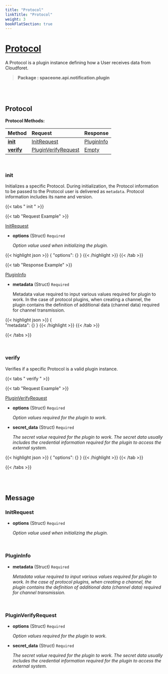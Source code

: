 ```yaml
---
title: "Protocol"
linkTitle: "Protocol"
weight: 3
bookFlatSection: true
---
```

# [Protocol](#Protocol)
A Protocol is a plugin instance defining how a User receives data from Cloudforet.


>  **Package : spaceone.api.notification.plugin**

<br>
<br>

## Protocol





**Protocol Methods:**


| Method | Request | Response |
| :----- | :-------- | :-------- |
| [**init**](./Protocol#init) | [InitRequest](Protocol#initrequest) | [PluginInfo](./Protocol#plugininfo) |
| [**verify**](./Protocol#verify) | [PluginVerifyRequest](Protocol#pluginverifyrequest) | [Empty](./Protocol#empty) |



    
<br>

### init

Initializes a specific Protocol. During initialization, the Protocol information to be passed to the Protocol user is delivered as `metadata`. Protocol information includes its name and version.







 {{< tabs " init " >}}

 {{< tab "Request Example" >}}



[InitRequest](./Protocol#initrequest)

* **options** (Struct)  `Required` 

  *Option value used when initializing the plugin.*





{{< highlight json >}}
{
   "options": {}
}
{{< /highlight >}}
{{< /tab >}}


 {{< tab "Response Example" >}}

[PluginInfo](#PLUGININFO)
* **metadata** (Struct)  `Required` 

  Metadata value required to input various values required for plugin to work.
In the case of protocol plugins, when creating a channel, the plugin contains the definition of additional data (channel data) required for channel transmission.



{{< highlight json >}}
{   
   "metadata": {}
}
{{< /highlight >}}
{{< /tab >}}


{{< /tabs >}}


    
<br>

### verify

Verifies if a specific Protocol is a valid plugin instance.







 {{< tabs " verify " >}}

 {{< tab "Request Example" >}}



[PluginVerifyRequest](./Protocol#pluginverifyrequest)

* **options** (Struct)  `Required` 

  *Option values required for the plugin to work.*


* **secret_data** (Struct)  `Required` 

  *The secret value required for the plugin to work.
The secret data usually includes the credential information required for the plugin to access the external system.*





{{< highlight json >}}
{
   "options": {}
}
{{< /highlight >}}
{{< /tab >}}



{{< /tabs >}}


    


<br>
<br>

## Message



### InitRequest
* **options** (Struct)  `Required` 

  *Option value used when initializing the plugin.*

    <br>

### PluginInfo
* **metadata** (Struct)  `Required` 

  *Metadata value required to input various values required for plugin to work.
In the case of protocol plugins, when creating a channel, the plugin contains the definition of additional data (channel data) required for channel transmission.*

    <br>

### PluginVerifyRequest
* **options** (Struct)  `Required` 

  *Option values required for the plugin to work.*

    
* **secret_data** (Struct)  `Required` 

  *The secret value required for the plugin to work.
The secret data usually includes the credential information required for the plugin to access the external system.*

    <br>
